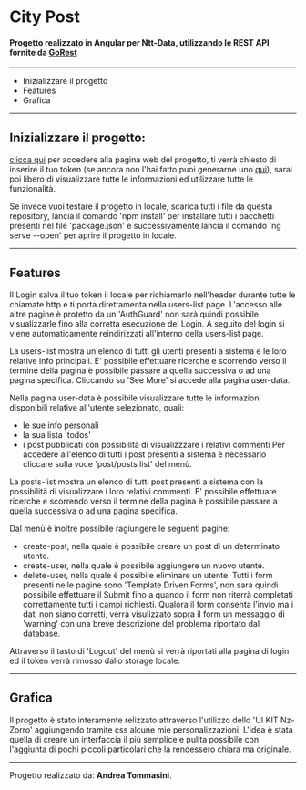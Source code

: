 # City Post 
 
#### Progetto realizzato in Angular per Ntt-Data, utilizzando le REST API fornite da [GoRest](https://gorest.co.in/)

--- 
 
- Inizializzare il progetto
- Features
- Grafica 

--- 

## Inizializzare il progetto:

[clicca qui](*****) per accedere alla pagina web del progetto, ti verrà chiesto di inserire il tuo token (se ancora non l'hai fatto puoi generarne uno [qui](https://gorest.co.in/my-account/access-tokens)), sarai poi libero di visualizzare tutte le informazioni ed utilizzare tutte le funzionalità.

Se invece vuoi testare il progetto in locale, scarica tutti i file da questa repository, lancia il comando 'npm install' per installare tutti i pacchetti presenti nel file 'package.json' e successivamente lancia il comando 'ng serve --open' per aprire il progetto in locale. 
 
--- 

## Features 
 
Il Login salva il tuo token il locale per richiamarlo nell'header durante tutte le chiamate http e ti porta direttamenta nella users-list page. 
L'accesso alle altre pagine è protetto da un 'AuthGuard' non sarà quindi possibile visualizzarle fino alla corretta esecuzione del Login. 
A seguito del login si viene automaticamente reindirizzati all'interno della users-list page. 
 
La users-list mostra un elenco di tutti gli utenti presenti a sistema e le loro relative info principali.
E' possibile effettuare ricerche e scorrendo verso il termine della pagina è possibile passare a quella successiva o ad una pagina specifica.
Cliccando su 'See More' si accede alla pagina user-data. 
 
Nella pagina user-data è possibile visualizzare tutte le informazioni disponibili relative all'utente selezionato, quali:
- le sue info personali 
- la sua lista 'todos' 
- i post pubblicati con possibilità di visualizzzare i relativi commenti 
Per accedere all'elenco di tutti i post presenti a sistema è necessario cliccare sulla voce 'post/posts list' del menù. 
 
La posts-list mostra un elenco di tutti post presenti a sistema con la possibilità di visualizzare i loro relativi commenti.
E' possibile effettuare ricerche e scorrendo verso il termine della pagina è possibile passare a quella successiva o ad una pagina specifica.  

Dal menù è inoltre possibile ragiungere le seguenti pagine:
- create-post, nella quale è possibile creare un post di un determinato utente.
- create-user, nella quale è possibile aggiungere un nuovo utente. 
- delete-user, nella quale è possibile eliminare un utente.
Tutti i form presenti nelle pagine sono 'Template Driven Forms', non sarà quindi possibile effettuare il Submit fino a quando il form non riterrà completati correttamente tutti i campi richiesti. 
Qualora il form consenta l'invio ma i dati non siano corretti, verrà visulizzato  sopra il form un messaggio di 'warning' con una breve descrizione del problema riportato dal database. 
 
Attraverso il tasto di 'Logout' del menù si verrà riportati alla pagina di login ed il token verrà rimosso dallo storage locale. 
 
--- 
 
## Grafica 
 
Il progetto è stato interamente relizzato attraverso l'utilizzo dello 'UI KIT Nz-Zorro' aggiungendo tramite css alcune mie personalizzazioni. 
L'idea è stata quella di creare un interfaccia il più semplice e pulita possibile con l'aggiunta di pochi piccoli particolari che la rendessero chiara ma originale. 
 
--- 
 
Progetto realizzato da: **Andrea Tommasini**.